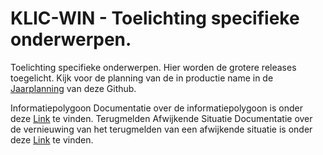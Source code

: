 ﻿# KLIC-WIN - Toelichting specifieke onderwerpen.

Toelichting specifieke onderwerpen.
Hier worden de grotere releases toegelicht. Kijk voor de planning van de in productie name in de [Jaarplanning](../../Toekomstige%20wijzigingen/Jaarplan%202021.pdf) van deze Github.

Informatiepolygoon
Documentatie over de informatiepolygoon is onder deze [Link](../Toelichting%20specifieke%20onderwerpen/Informatiepolygoon) te vinden.
Terugmelden Afwijkende Situatie
Documentatie over de vernieuwing van het terugmelden van een afwijkende situatie is onder deze [Link](../Toelichting%20specifieke%20onderwerpen/Terugmelden%20Afwijkende%20Situatie) te vinden.
